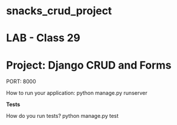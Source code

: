 # snacks_crud_project
# LAB - Class 29
# Project: Django CRUD and Forms

PORT: 8000


How to run your application:  python manage.py runserver


**Tests**


How do you run tests?  python manage.py test   

